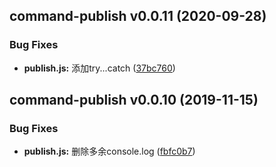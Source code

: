 ## command-publish v0.0.11 (2020-09-28)

### Bug Fixes
* **publish.js:**  添加try...catch ([37bc760](asdasd/commit/37bc760))

## command-publish v0.0.10 (2019-11-15)

### Bug Fixes
* **publish.js:**  删除多余console.log ([fbfc0b7](http://git.timevale.cn:8081/front-common/esign-ui/commit/fbfc0b7))

